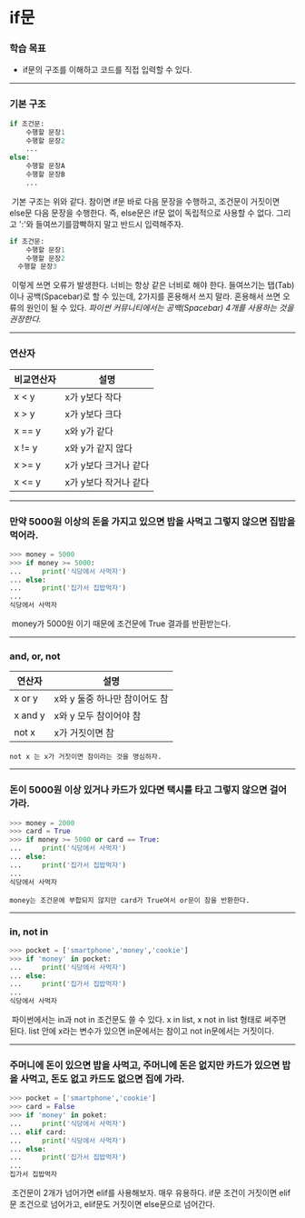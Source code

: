 # if문



### 학습 목표

- if문의 구조를 이해하고 코드를 직접 입력할 수 있다.



---



### 기본 구조

```python
if 조건문:
	수행할 문장1
    수행할 문장2
    ...
else:
    수행할 문장A
    수행할 문장B
    ...
```

​	기본 구조는 위와 같다. 참이면 if문 바로 다음 문장을 수행하고, 조건문이 거짓이면 else문 다음 문장을 수행한다. 즉, else문은 if문 없이 독립적으로 사용할 수 없다. 그리고 ':'와 들여쓰기를깜빡하지 말고 반드시 입력해주자.



```python
if 조건문:
	수행할 문장1
    수행할 문장2
  수행할 문장3
```

​	이렇게 쓰면 오류가 발생한다. 너비는 항상 같은 너비로 해야 한다. 들여쓰기는 탭(Tab)이나 공백(Spacebar)로 할 수 있는데, 2가지를 혼용해서 쓰지 말라. 혼용해서 쓰면 오류의 원인이 될 수 있다. *파이썬 커뮤니티에서는 공백(Spacebar) 4개를 사용하는 것을 권장한다.*



---



### 연산자

| 비교연산자 | 설명                  |
| ---------- | --------------------- |
| x < y      | x가 y보다 작다        |
| x > y      | x가 y보다 크다        |
| x == y     | x와 y가 같다          |
| x != y     | x와 y가 같지 않다     |
| x >= y     | x가 y보다 크거나 같다 |
| x <= y     | x가 y보다 작거나 같다 |



---



### 만약 5000원 이상의 돈을 가지고 있으면 밥을 사먹고 그렇지 않으면 집밥을 먹어라.

```python
>>> money = 5000
>>> if money >= 5000:
...     print('식당에서 사먹자')
... else:
...     print('집가서 집밥먹자')
...    
식당에서 사먹자
```

​	money가 5000원 이기 때문에 조건문에 True 결과를 반환받는다.



---



### and, or, not

| 연산자  | 설명                          |
| ------- | ----------------------------- |
| x or y  | x와 y 둘중 하나만 참이어도 참 |
| x and y | x와 y 모두 참이어야 참        |
| not x   | x가 거짓이면 참               |

 	not x 는 x가 거짓이면 참이라는 것을 명심하자.



---



### 돈이 5000원 이상 있거나 카드가 있다면 택시를 타고 그렇지 않으면 걸어 가라.

```python
>>> money = 2000
>>> card = True
>>> if money >= 5000 or card == True:
...     print('식당에서 사먹자')
... else:
...     print('집가서 집밥먹자')
...
식당에서 사먹자
```

 	money는 조건문에 부합되지 않지만 card가 True여서 or문이 참을 반환한다.



---



### in, not in

```python
>>> pocket = ['smartphone','money','cookie']
>>> if 'money' in pocket:
...     print('식당에서 사먹자')
... else:
...     print('집가서 집밥먹자')
...
식당에서 사먹자
```

​	파이썬에서는 in과 not in 조건문도 쓸 수 있다. x in list, x not in list 형태로 써주면 된다. list 안에 x라는 변수가 있으면 in문에서는 참이고 not in문에서는 거짓이다.



---



### 주머니에 돈이 있으면 밥을 사먹고, 주머니에 돈은 없지만 카드가 있으면 밥을 사먹고, 돈도 없고 카드도 없으면 집에 가라.

```python
>>> pocket = ['smartphone','cookie']
>>> card = False
>>> if 'money' in poket:
...     print('식당에서 사먹자')
... elif card:
...     print('식당에서 사먹자')
... else:
...     print('집가서 집밥먹자')
...
집가서 집밥먹자
```

​	조건문이 2개가 넘어가면 elif를 사용해보자. 매우 유용하다. if문 조건이 거짓이면 elif문 조건으로 넘어가고, elif문도 거짓이면 else문으로 넘어간다.
